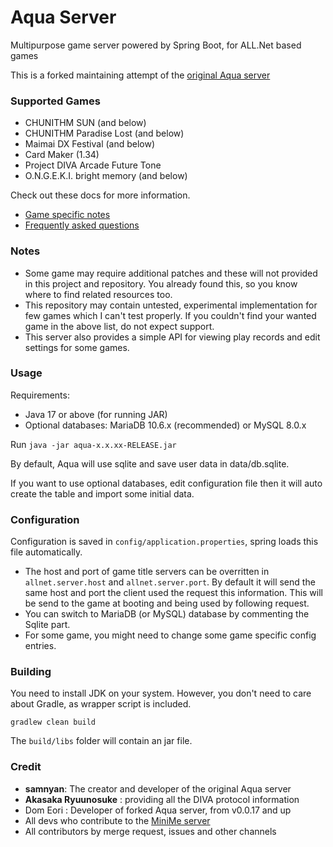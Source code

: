 # Aqua Server
Multipurpose game server powered by Spring Boot, for ALL.Net based games

This is a forked maintaining attempt of the [original Aqua server](https://dev.s-ul.net/NeumPhis/aqua)

### Supported Games
* CHUNITHM SUN (and below)
* CHUNITHM Paradise Lost (and below)
* Maimai DX Festival (and below)
* Card Maker (1.34)
* Project DIVA Arcade Future Tone
* O.N.G.E.K.I. bright memory (and below)

Check out these docs for more information.
* [Game specific notes](docs/game_specific_notes.md)
* [Frequently asked questions](docs/frequently_asked_questions.md)

### Notes
* Some game may require additional patches and these will not provided in this project and repository. You already found this, so you know where to find related resources too.
* This repository may contain untested, experimental implementation for few games which I can't test properly. If you couldn't find your wanted game in the above list, do not expect support.
* This server also provides a simple API for viewing play records and edit settings for some games.

### Usage
Requirements:
* Java 17 or above (for running JAR)
* Optional databases: MariaDB 10.6.x (recommended) or MySQL 8.0.x

Run `java -jar aqua-x.x.xx-RELEASE.jar`

By default, Aqua will use sqlite and save user data in data/db.sqlite.

If you want to use optional databases, edit configuration file then it will auto create the table and import some initial data.

### Configuration
Configuration is saved in `config/application.properties`, spring loads this file automatically.

* The host and port of game title servers can be overritten in `allnet.server.host` and `allnet.server.port`. By default it will send the same host and port the client used the request this information.
This will be send to the game at booting and being used by following request.
* You can switch to MariaDB (or MySQL) database by commenting the Sqlite part.
* For some game, you might need to change some game specific config entries.

### Building
You need to install JDK on your system. However, you don't need to care about Gradle, as wrapper script is included.
```
gradlew clean build
```
The `build/libs` folder will contain an jar file.

### Credit
* **samnyan**: The creator and developer of the original Aqua server
* **Akasaka Ryuunosuke** : providing all the DIVA protocol information
* Dom Eori : Developer of forked Aqua server, from v0.0.17 and up
* All devs who contribute to the [MiniMe server](https://dev.s-ul.net/djhackers/minime)
* All contributors by merge request, issues and other channels

